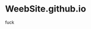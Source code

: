 # WeebSite.github.io
<!doctype html>
<html>
  <head>
    <title>fuck</title>
  </head>
  <body>
    <p>fuck</p>
  </body>
</html>
